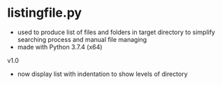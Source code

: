 listingfile.py
================
- used to produce list of files and folders in target directory to simplify searching process and manual file managing
- made with Python 3.7.4 (x64)

v1.0
- now display list with indentation to show levels of directory
